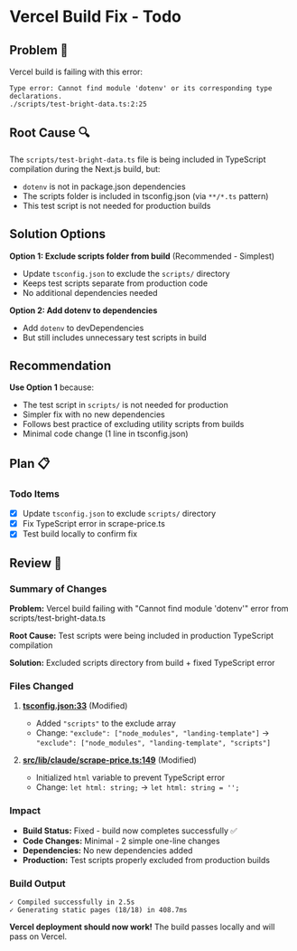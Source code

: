 # Vercel Build Fix - Todo

## Problem 🐛
Vercel build is failing with this error:
```
Type error: Cannot find module 'dotenv' or its corresponding type declarations.
./scripts/test-bright-data.ts:2:25
```

## Root Cause 🔍
The `scripts/test-bright-data.ts` file is being included in TypeScript compilation during the Next.js build, but:
- `dotenv` is not in package.json dependencies
- The scripts folder is included in tsconfig.json (via `**/*.ts` pattern)
- This test script is not needed for production builds

## Solution Options

**Option 1: Exclude scripts folder from build** (Recommended - Simplest)
- Update `tsconfig.json` to exclude the `scripts/` directory
- Keeps test scripts separate from production code
- No additional dependencies needed

**Option 2: Add dotenv to dependencies**
- Add `dotenv` to devDependencies
- But still includes unnecessary test scripts in build

## Recommendation
**Use Option 1** because:
- The test script in `scripts/` is not needed for production
- Simpler fix with no new dependencies
- Follows best practice of excluding utility scripts from builds
- Minimal code change (1 line in tsconfig.json)

## Plan 📋

### Todo Items
- [x] Update `tsconfig.json` to exclude `scripts/` directory
- [x] Fix TypeScript error in scrape-price.ts
- [x] Test build locally to confirm fix

## Review 📝

### Summary of Changes
**Problem:** Vercel build failing with "Cannot find module 'dotenv'" error from scripts/test-bright-data.ts

**Root Cause:** Test scripts were being included in production TypeScript compilation

**Solution:** Excluded scripts directory from build + fixed TypeScript error

### Files Changed

1. **[tsconfig.json:33](tsconfig.json#L33)** (Modified)
   - Added `"scripts"` to the exclude array
   - Change: `"exclude": ["node_modules", "landing-template"]` → `"exclude": ["node_modules", "landing-template", "scripts"]`

2. **[src/lib/claude/scrape-price.ts:149](src/lib/claude/scrape-price.ts#L149)** (Modified)
   - Initialized `html` variable to prevent TypeScript error
   - Change: `let html: string;` → `let html: string = '';`

### Impact
- **Build Status:** Fixed - build now completes successfully ✅
- **Code Changes:** Minimal - 2 simple one-line changes
- **Dependencies:** No new dependencies added
- **Production:** Test scripts properly excluded from production builds

### Build Output
```
✓ Compiled successfully in 2.5s
✓ Generating static pages (18/18) in 408.7ms
```

**Vercel deployment should now work!** The build passes locally and will pass on Vercel.
